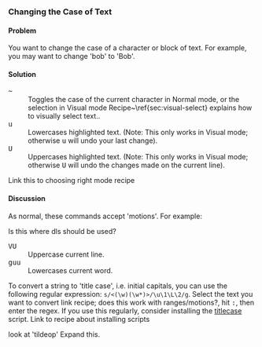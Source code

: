 ### Changing the Case of Text

<h4>Problem</h4>

You want to change the case of a character or block of text. For example,
you may want to change 'bob' to 'Bob'.

<h4>Solution</h4>

<dl>
  <dt><kbd>~</kbd>
  <dd>Toggles the case of the current character in Normal
  mode, or the selection in Visual mode <span class="fn">Recipe~\ref{sec:visual-select}
    explains how to visually select text.</span>.</dd>
  <dt><kbd>u</kbd></dt>
  <dd>Lowercases highlighted text. (Note: This only works in
  Visual mode; otherwise <kbd>u</kbd> will undo your last change).</dd>
  <dt><kbd>U</kbd>
  <dd>Uppercases highlighted text. (Note: This only works in
Visual mode; otherwise <kbd>U</kbd> will undo the changes made on the
current line).</dd>
</dl>

<span class="todo">Link this to choosing right mode recipe</span>

<h4>Discussion</h4>

As normal, these commands accept 'motions'. For example:

<span class="todo">Is this where dls should be used?</span>

<dl>
  <dt><kbd>VU</kbd></dt>
  <dd>Uppercase current line.</dd>
  <dt><kbd>guu</kbd></dt>
  <dd>Lowercases current word.</dd>
</dl>   

To convert a string to 'title case', i.e. initial capitals, you can use the
following regular expression: <code>s/\<\(\w\)\(\w*\)\>/\u\1\L\2/g</code>.
Select the text you want to convert <span class="todo">link recipe; does this
  work with ranges/motions?</span>, hit <kbd>:</kbd>, then
enter the regex.  If you use this regularly, consider installing the
<a href="http://www.vim.org/scripts/script.php?script_id=439">titlecase</a>
script. <span class="todo">Link to recipe about installing scripts</span>

<span class="todo">look at 'tildeop'</span>
<span class="todo">Expand this</span>.
